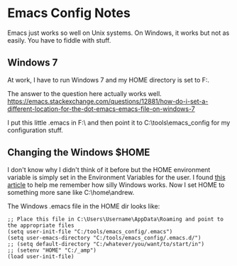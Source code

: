 # Emacs Config Notes

Emacs just works so well on Unix systems. On Windows, it works but not as easily. You have to fiddle with stuff.

## Windows 7
At work, I have to run Windows 7 and my HOME directory is set to F:. 

The answer to the question here actually works well.
https://emacs.stackexchange.com/questions/12881/how-do-i-set-a-different-location-for-the-dot-emacs-emacs-file-on-windows-7

I put this little .emacs in F:\ and then point it to C:\tools\emacs_config for my configuration stuff.

## Changing the Windows $HOME

I don't know why I didn't think of it before but the HOME environment variable is simply set
in the Environment Variables for the user. I found 
[this article](https://danlimerick.wordpress.com/2011/07/11/git-for-windows-tip-setting-home-and-the-startup-directory/) 
to help me remember how silly Windows works. Now I set HOME to something more sane like C:\home\andrew.


The Windows .emacs file in the HOME dir looks like:

```
;; Place this file in C:\Users\Username\AppData\Roaming and point to the appropriate files
(setq user-init-file "C:/tools/emacs_config/.emacs")
(setq user-emacs-directory "C:/tools/emacs_config/.emacs.d/")
;; (setq default-directory "C:/whatever/you/want/to/start/in")
;; (setenv "HOME" "C:/_amp")
(load user-init-file)

```
